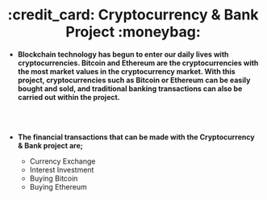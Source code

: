



<h1 align = "center"> :credit_card:	 Cryptocurrency & Bank Project :moneybag: </h1>


- **Blockchain technology has begun to enter our daily lives with cryptocurrencies. Bitcoin and Ethereum are the cryptocurrencies with the most market values in the cryptocurrency market. With this project, cryptocurrencies such as Bitcoin or Ethereum can be easily bought and sold, and traditional banking transactions can also be carried out within the project.**

<br> </br>

- **The financial transactions that can be made with the Cryptocurrency & Bank project are;**

    <ul>
        <li>Currency Exchange</li>
        <li>Interest Investment</li> 
        <li>Buying Bitcoin</li>
        <li>Buying Ethereum</li>

    </ul>
    





